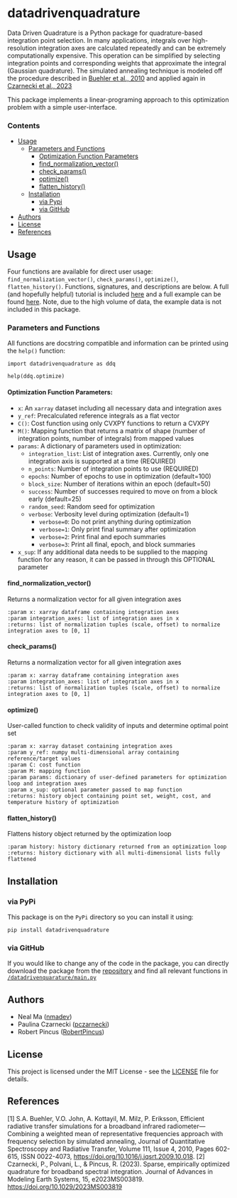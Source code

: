 # datadrivenquadrature

Data Driven Quadrature is a Python package for quadrature-based integration point selection. In many applications, integrals over high-resolution integration axes are calculated repeatedly and can be extremely computationally expensive. This operation can be simplified by selecting integration points and corresponding weights that approximate the integral (Gaussian quadrature). The simulated annealing technique is modeled off the procedure described in [Buehler et al., 2010](https://www.sciencedirect.com/science/article/pii/S0022407309003197?casa_token=LfkPCegaA3YAAAAA:rxGp4oporQ6V5gfXS3BuL4HtASAduklHd9VkM5Kn2xQ_gpAiOJgD8A_G4TICkhiB6hZQQrFM) and applied again in [Czarnecki et al., 2023](https://agupubs.onlinelibrary.wiley.com/doi/full/10.1029/2023MS003819) 

This package implements a linear-programing approach to this optimization problem with a simple user-interface. 

### Contents
- [Usage](#usage)
    - [Parameters and Functions](#parameters-and-functions)
        - [Optimization Function Parameters](#optimization-function-parameters)
        - [find_normalization_vector()](#find_normalization_vector)
        - [check_params()](#check_params)
        - [optimize()](#optimize)
        - [flatten_history()](#flatten_history)
    - [Installation](#installation)
        - [via Pypi](#via-pypi)
        - [via GitHub](#via-github)
- [Authors](#authors)
- [License](#license)
- [References](#references)

## Usage


Four functions are available for direct user usage:  <code>find_normalization_vector()</code>, <code>check_params()</code>, <code>optimize()</code>, <code>flatten_history()</code>. Functions, signatures, and descriptions are below. A full (and hopefully helpful) tutorial is included [here](./examples/tutorial.ipynb) and a full example can be found [here](./examples/example.ipynb). Note, due to the high volume of data, the example data is not included in this package.

### Parameters and Functions

All functions are docstring compatible and information can be printed using the <code>help()</code> function:

    import datadrivenquadrature as ddq

    help(ddq.optimize)

#### Optimization Function Parameters:

- <code>x</code>: An <code>xarray</code> dataset including all necessary data and integration axes
- <code>y_ref</code>: Precalculated reference integrals as a flat vector
- <code>C()</code>: Cost function using only CVXPY functions to return a CVXPY
- <code>M()</code>: Mapping function that returns a matrix of shape (number of integration points, number of integrals) from mapped values 
- <code>params</code>: A dictionary of parameters used in optimization:
    - <code>integration_list</code>: List of integration axes. Currently, only one integration axis is supported at a time (REQUIRED)
    - <code>n_points</code>: Number of integration points to use (REQUIRED)
    - <code>epochs</code>: Number of epochs to use in optimization (default=100)
    - <code>block_size</code>: Number of iterations within an epoch (default=50)
    - <code>success</code>: Number of successes required to move on from a block early (default=25)
    - <code>random_seed</code>: Random seed for optimization 
    - <code>verbose</code>: Verbosity level during optimization (default=1)
        - <code>verbose=0</code>: Do not print anything during optimization
        - <code>verbose=1</code>: Only print final summary after optimization
        - <code>verbose=2</code>: Print final and epoch summaries
        - <code>verbose=3</code>: Print all final, epoch, and block summaries
- <code>x_sup</code>: If any additional data needs to be supplied to the mapping function for any reason, it can be passed in through this OPTIONAL parameter


#### find_normalization_vector()

Returns a normalization vector for all given integration axes
    
    :param x: xarray dataframe containing integration axes
    :param integration_axes: list of integration axes in x
    :returns: list of normalization tuples (scale, offset) to normalize integration axes to [0, 1]
    
#### check_params()

Returns a normalization vector for all given integration axes
    
    :param x: xarray dataframe containing integration axes
    :param integration_axes: list of integration axes in x
    :returns: list of normalization tuples (scale, offset) to normalize integration axes to [0, 1]
    
#### optimize()

User-called function to check validity of inputs and determine optimal point set

    :param x: xarray dataset containing integration axes
    :param y_ref: numpy multi-dimensional array containing reference/target values
    :param C: cost function
    :param M: mapping function
    :param params: dictionary of user-defined parameters for optimization loop and integration axes
    :param x_sup: optional parameter passed to map function
    :returns: history object containing point set, weight, cost, and temperature history of optimization

#### flatten_history()

Flattens history object returned by the optimization loop

    :param history: history dictionary returned from an optimization loop
    :returns: history dictionary with all multi-dimensional lists fully flattened
    
## Installation

### via PyPi

This package is on the <code>PyPi</code> directory so you can install it using:

```
pip install datadrivenquadrature
```

### via GitHub

If you would like to change any of the code in the package, you can directly download the package from the [repository](https://github.com/LDEO-CREW/data-driven-quadrature) and find all relevant functions in [<code>/datadrivenquarature/main.py</code>](https://github.com/LDEO-CREW/data-driven-quadrature/blob/main/datadrivenquadrature/main.py)

## Authors

- Neal Ma ([nmadev](https://github.com/nmadev))
- Paulina Czarnecki ([pczarnecki](https://github.com/pczarnecki))
- Robert Pincus ([RobertPincus](https://github.com/RobertPincus))

## License

This project is licensed under the MIT License - see the [LICENSE](LICENSE) file for details.

## References

[1] S.A. Buehler, V.O. John, A. Kottayil, M. Milz, P. Eriksson, Efficient radiative transfer simulations for a broadband infrared radiometer—Combining a weighted mean of representative frequencies approach with frequency selection by simulated annealing, Journal of Quantitative Spectroscopy and Radiative Transfer, Volume 111, Issue 4, 2010, Pages 602-615, ISSN 0022-4073, https://doi.org/10.1016/j.jqsrt.2009.10.018.
[2] Czarnecki, P., Polvani, L., & Pincus, R. (2023). Sparse, empirically optimized quadrature for broadband spectral integration. Journal of Advances in Modeling Earth Systems, 15, e2023MS003819. https://doi.org/10.1029/2023MS003819